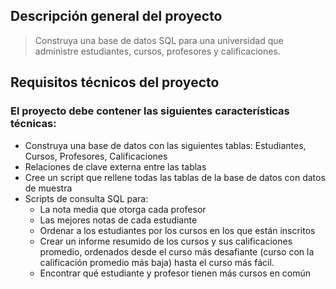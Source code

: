 ## Descripción general del proyecto

> Construya una base de datos SQL para una universidad que administre estudiantes, cursos, profesores y calificaciones.

## Requisitos técnicos del proyecto

### El proyecto debe contener las siguientes características técnicas:

-   Construya una base de datos con las siguientes tablas: Estudiantes, Cursos, Profesores, Calificaciones
-   Relaciones de clave externa entre las tablas
-   Cree un script que rellene todas las tablas de la base de datos con datos de muestra
-   Scripts de consulta SQL para:
    -   La nota media que otorga cada profesor
    -   Las mejores notas de cada estudiante
    -   Ordenar a los estudiantes por los cursos en los que están inscritos
    -   Crear un informe resumido de los cursos y sus calificaciones promedio, ordenados desde el curso más desafiante (curso con la calificación promedio más baja) hasta el curso más fácil.
    -   Encontrar qué estudiante y profesor tienen más cursos en común
